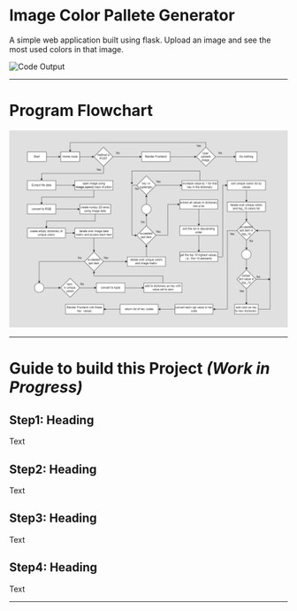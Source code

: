 # Image Color Pallete Generator
A simple web application built using flask. Upload an image and see the most used colors in that image.

<div>
  <img src="./flask-image-colour-palette-generator.gif" alt="Code Output">
</div>

<hr>

<h1> Program Flowchart </h1>
<div>
  <img src="./Color Pallet Generator Flowchart.png" alt="Code Output">
</div>

<hr>

<h1> Guide to build this Project <em> (Work in Progress) </em> </h1>

<h2> Step1: Heading </h2>
<p>
  Text
</p>

<h2> Step2: Heading </h2>
<p>
  Text
</p>

<h2> Step3: Heading </h2>
<p>
  Text
</p>

<h2> Step4: Heading </h2>
<p>
  Text
</p>

<hr>
